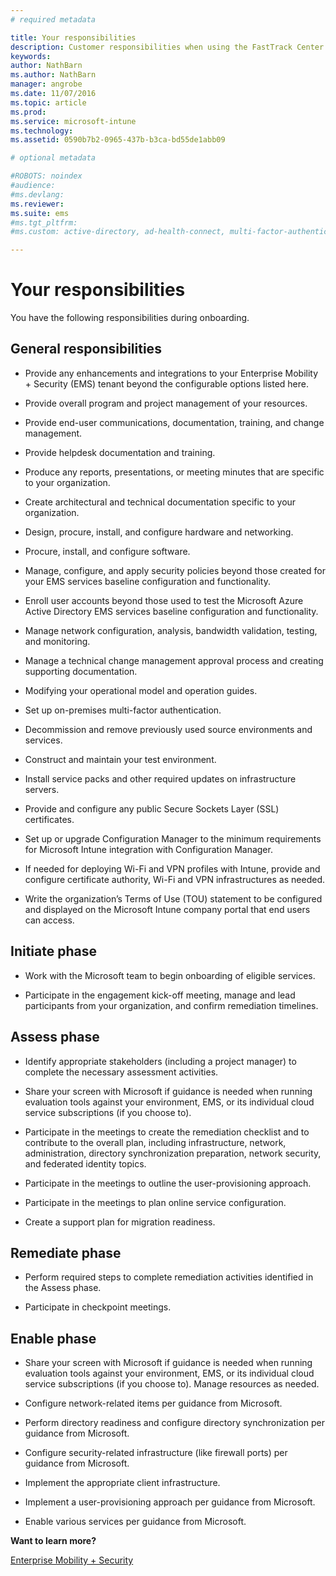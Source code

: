 ```yaml
---
# required metadata

title: Your responsibilities
description: Customer responsibilities when using the FastTrack Center Benefit
keywords:
author: NathBarn
ms.author: NathBarn
manager: angrobe
ms.date: 11/07/2016
ms.topic: article
ms.prod:
ms.service: microsoft-intune
ms.technology:
ms.assetid: 0590b7b2-0965-437b-b3ca-bd55de1abb09

# optional metadata

#ROBOTS: noindex
#audience:
#ms.devlang:
ms.reviewer:
ms.suite: ems
#ms.tgt_pltfrm:
#ms.custom: active-directory, ad-health-connect, multi-factor-authentication, microsoft-intune

---
```


# Your responsibilities

You have the following responsibilities during onboarding.

## General responsibilities

-   Provide any enhancements and integrations to your Enterprise Mobility + Security (EMS) tenant beyond the configurable options listed here.

-   Provide overall program and project management of your resources.

-   Provide end-user communications, documentation, training, and change management.

-   Provide helpdesk documentation and training.

-   Produce any reports, presentations, or meeting minutes that are specific to your organization.

-   Create architectural and technical documentation specific to your organization.

-   Design, procure, install, and configure hardware and networking.

-   Procure, install, and configure software.

-   Manage, configure, and apply security policies beyond those created for your EMS services baseline configuration and functionality.

-   Enroll user accounts beyond those used to test the Microsoft Azure Active Directory EMS services baseline configuration and functionality.

-   Manage network configuration, analysis, bandwidth validation, testing, and monitoring.

-   Manage a technical change management approval process and creating supporting documentation.

-   Modifying your operational model and operation guides.

-   Set up on-premises multi-factor authentication.

-   Decommission and remove previously used source environments and services.

-   Construct and maintain your test environment.

-   Install service packs and other required updates on infrastructure servers.

-   Provide and configure any public Secure Sockets Layer (SSL) certificates.

- 	Set up or upgrade Configuration Manager to the minimum requirements for Microsoft Intune integration with Configuration Manager.

- 	If needed for deploying Wi-Fi and VPN profiles with Intune, provide and configure certificate authority, Wi-Fi and VPN infrastructures as needed.

-   Write the organization’s Terms of Use (TOU) statement to be configured and displayed on the Microsoft Intune company portal that end users can access.

## Initiate phase

-   Work with the Microsoft team to begin onboarding of eligible services.

-   Participate in the engagement kick-off meeting, manage and lead participants from your organization, and confirm remediation timelines.

## Assess phase

-   Identify appropriate stakeholders (including a project manager) to complete the necessary assessment activities.

-   Share your screen with Microsoft if guidance is needed when running evaluation tools against your environment, EMS, or its individual cloud service subscriptions (if you choose to).

-   Participate in the meetings to create the remediation checklist and to contribute to the overall plan, including infrastructure, network, administration, directory synchronization preparation, network security, and federated identity topics.

-   Participate in the meetings to outline the user-provisioning approach.

-   Participate in the meetings to plan online service configuration.

-   Create a support plan for migration readiness.

## Remediate phase

-   Perform required steps to complete remediation activities identified in the Assess phase.

-   Participate in checkpoint meetings.

## Enable phase

-   Share your screen with Microsoft if guidance is needed when running evaluation tools against your environment, EMS, or its individual cloud service subscriptions (if you choose to). Manage resources as needed.

-   Configure network-related items per guidance from Microsoft.

-   Perform directory readiness and configure directory synchronization per guidance from Microsoft.

-   Configure security-related infrastructure (like firewall ports) per guidance from Microsoft.

-   Implement the appropriate client infrastructure.

-   Implement a user-provisioning approach per guidance from Microsoft.

-   Enable various services per guidance from Microsoft.

**Want to learn more?**

[Enterprise Mobility + Security](https://www.microsoft.com/en-us/cloud-platform/enterprise-mobility)
